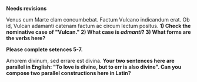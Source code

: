 **Needs revisions**

Venus cum Marte clam concumbebat.
Factum Vulcano indicandum erat.
Ob id, Vulcan adamanti catenam factum ac circum lectum positus.  **1) Check the nominative case of "Vulcan." 2) What case is *admanti*? 3) What forms are the verbs here?**

**Please complete setences 5-7.**


Amorem divinum, sed errare est divina. **Your two sentences here are parallel in English:  "To love is divine, but to err is also divine".  Can you compose two parallel constructions here in Latin?**
